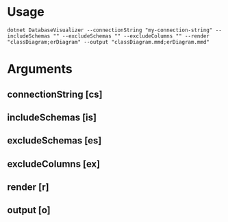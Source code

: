 # Usage

`dotnet DatabaseVisualizer --connectionString "my-connection-string" --includeSchemas "" --excludeSchemas "" --excludeColumns "" --render "classDiagram;erDiagram" --output "classDiagram.mmd;erDiagram.mmd"`

# Arguments

## connectionString [cs]
## includeSchemas [is]
## excludeSchemas [es]
## excludeColumns [ex]
## render [r]
## output [o]